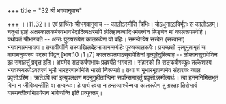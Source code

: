 +++
title = "32 श्री भगवानुवाच"

+++
।।11.32।। एवं प्रार्थितः श्रीभगवानुवाच -- कालोऽस्मीति त्रिभिः।
योऽधुनाऽऽविर्भूतः स कालोऽहम्। चतुर्धा ह्यहं
अक्षरकालकर्मस्वभावभेदादित्यक्षरमपि लेलिहानत्वादिधर्मवत्त्वेन लिङ्गेन मां
कालरूपमवेहि। यथोक्तं श्रीभागवते -- अन्तः पुरुषरूपेण कालरूपेण यो बहिः।
समन्वेत्येष सत्त्वेन (सत्त्वानां) भगवानात्ममायया। तथावीर्याणि
तस्याखिलदेहभाजामन्तर्बहिः पूरुषकालरूपैः। प्रयच्छतो मृत्युमुतामृतं च
मायामनुष्यस्य वदस्व विद्वन् \[भाग.10।1।7\] कालरूपतयाऽसुरावेशिनां
मृत्युहेतुरित्याह -- लोकानसुरावेशिन इह समाहर्त्तुं प्रवृत्त इति। अयमेव
सङ्कर्षणभावः प्रदर्श्यते भगवता। संहारको हि सङ्कर्षणव्यूहः तत्केशस्य
भगवत्स्वरूपेऽवतरणं भूमौ भारहरणार्थमिति भारते निरूप्यते। तथा च
भूभारभूतानामेव संहारकः कालः प्रवृत्तोऽस्मि। ऋतेऽपि त्वां इत्युपलक्षणं
मदनुगृहीतान्विना सर्वान्समाहर्तुं प्रवृत्तोऽस्मीत्यर्थः। त्वा
हनननिमित्तभूतं विना न जीविष्यन्तीति वा सम्बन्धः। हे पार्थ त्वया न
हन्तव्याश्चेन्मया कालरूपेण तु ग्रस्ताः तिरोभावं यास्यन्तीत्यभिप्रायेणन
भविष्यन्ति इति प्रत्युक्तम्।
